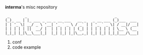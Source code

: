 **interma**'s misc repository

```
 _       _                                        _
(_)_ __ | |_ ___ _ __ _ __ ___   __ _   _ __ ___ (_)___  ___
| | '_ \| __/ _ \ '__| '_ ` _ \ / _` | | '_ ` _ \| / __|/ __|
| | | | | ||  __/ |  | | | | | | (_| | | | | | | | \__ \ (__
|_|_| |_|\__\___|_|  |_| |_| |_|\__,_| |_| |_| |_|_|___/\___|
```

1. conf
2. code example
